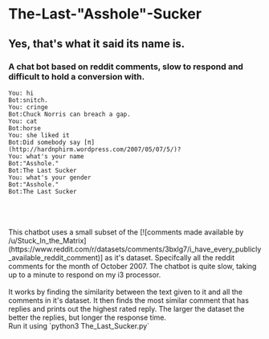 # The-Last-"Asshole"-Sucker 
## Yes, that's what it said its name is.
### A chat bot based on reddit comments, slow to respond and difficult to hold a conversion with.

```
You: hi
Bot:snitch.
You: cringe
Bot:Chuck Norris can breach a gap.
You: cat
Bot:horse
You: she liked it
Bot:Did somebody say [π](http://hardnphirm.wordpress.com/2007/05/07/5/)?
You: what's your name
Bot:"Asshole."
Bot:The Last Sucker
You: what's your gender
Bot:"Asshole."
Bot:The Last Sucker
```
<br>
<br>
<br>
This chatbot uses a small subset of the [![comments made available by /u/Stuck_In_the_Matrix](https://www.reddit.com/r/datasets/comments/3bxlg7/i_have_every_publicly_available_reddit_comment)] as it's dataset.
Specifcally all the reddit comments for the month of October 2007. The chatbot is quite slow, taking up to a minute to respond on my i3 processor.
<br>
<br>
It works by finding the similarity between the text given to it and all the comments in it's dataset.
It then finds the most similar comment that has replies and prints out the highest rated reply.
The larger the dataset the better the replies, but longer the response time.
<br>
Run it using `python3 The_Last_Sucker.py`
